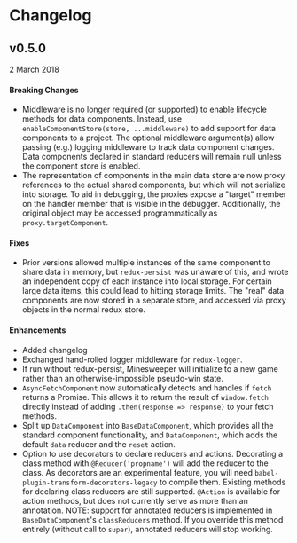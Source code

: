 # Changelog
## v0.5.0
2 March 2018

#### Breaking Changes
 - Middleware is no longer required (or supported) to enable lifecycle methods for 
   data components.  Instead, use `enableComponentStore(store, ...middleware)` to 
   add support for data components to a project.  The optional middleware argument(s)
   allow passing (e.g.) logging middleware to track data component changes.  Data components
   declared in standard reducers will remain null unless the component store is enabled. 
 - The representation of components in the main data store are now proxy references
   to the actual shared components, but which will not serialize into storage.  To
   aid in debugging, the proxies expose a "target" member on the handler member that is
   visible in the debugger.  Additionally, the original object may be accessed 
   programmatically as `proxy.targetComponent`.

#### Fixes
 - Prior versions allowed multiple instances of the same component to share data
   in memory, but `redux-persist` was unaware of this, and wrote an independent
   copy of each instance into local storage.  For certain large data items, this
   could lead to hitting storage limits.  The "real" data components are now stored
   in a separate store, and accessed via proxy objects in the normal redux store.

#### Enhancements
 - Added changelog
 - Exchanged hand-rolled logger middleware for `redux-logger`.
 - If run without redux-persist, Minesweeper will initialize to a new game rather
   than an otherwise-impossible pseudo-win state.
 - `AsyncFetchComponent` now automatically detects and handles if `fetch` returns a
   Promise.  This allows it to return the result of `window.fetch` directly instead
   of adding `.then(response => response)` to your fetch methods.
 - Split up `DataComponent` into `BaseDataComponent`, which provides all the standard
   component functionality, and `DataComponent`, which adds the default `data` reducer and
   the `reset` action.
 - Option to use decorators to declare reducers and actions.  Decorating a class method
   with `@Reducer('propname')` will add the reducer to the class.  As decorators
   are an experimental feature, you will need `babel-plugin-transform-decorators-legacy`
   to compile them.  Existing methods for declaring class reducers are still supported.
   `@Action` is available for action methods, but does not currently serve as more than
   an annotation.  NOTE: support for annotated reducers is implemented in `BaseDataComponent`'s
   `classReducers` method.  If you override this method entirely (without call to `super`),
   annotated reducers will stop working.  
 
